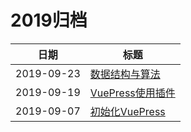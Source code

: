 # 2019归档

| 日期 | 标题 |
|:---: | --- |
| 2019-09-23 | [数据结构与算法](/learnNotes/computerBasics/algorithm/) |
| 2019-09-19 | [VuePress使用插件](/guide/notes/02) |
| 2019-09-07 | [初始化VuePress](/guide/notes/01) |

